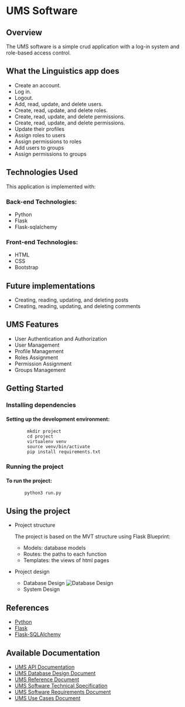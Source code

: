 # UMS Software

 ## Overview
The UMS software is a simple crud application with a log-in system and role-based access control.

## What the Linguistics app does

- Create an account.
- Log in.
- Logout.
- Add, read, update, and delete users.
- Create, read, update, and delete roles.
- Create, read, update, and delete permissions.
- Create, read, update, and delete permissions.
- Update their profiles
- Assign roles to users
- Assign permissions to roles
- Add users to groups
- Assign permissions to groups



## Technologies Used

This application is implemented with:

### Back-end Technologies:

- Python
- Flask
- Flask-sqlalchemy

### Front-end Technologies:

- HTML
- CSS
- Bootstrap

<!-- 
## Challenges
- Challenge:
- Challenge: 
-->

## Future implementations 

   - Creating, reading, updating, and deleting posts
   - Creating, reading, updating, and deleting comments
   
## UMS Features

   - User Authentication and Authorization
   - User Management
   - Profile Management
   - Roles Assignment
   - Permission Assignment
   - Groups Management
  
     
## Getting Started

### Installing dependencies

#### Setting up the development environment:

            mkdir project
            cd project
            virtualenv venv
            source venv/bin/activate
            pip install requirements.txt
       
  ### Running the project
  #### To run the project:
           python3 run.py

## Using the project
   - Project structure
     
     The project is based on the MVT structure using Flask Blueprint:
     
     - Models: database models
     - Routes: the paths to each function
     - Templates: the views of html pages
       
   - Project design
     
     - Database Design
       ![Database Design](https://blogger.googleusercontent.com/img/b/R29vZ2xl/AVvXsEh0G_aqNe4EtesRmvaPus-8-BTs5B7EH9XuYpzLv40LE8U0qhsIISKFX67G2n_RyrK5Uu48R334rXFWEZHG9d5D3wYd4dLckDq_ORBBkzwRxTdCcgaldV7OJz2RfIhHdraXXW5Il1tkZqLvi64uG8xyMY9uy8a2y8gJlNelTP3iFVUZRYRjqu7UXgSfi84/s952/UMS_database_design.png)
     - System Design

## References
   - [Python](https://www.python.org/)
   - [Flask](https://flask.palletsprojects.com/en/stable/)
   - [Flask-SQLAlchemy](https://flask-sqlalchemy.readthedocs.io/en/stable/)
     

## Available Documentation
   - [UMS API Documentation](https://miansh.blogspot.com/2025/02/ums-api-documentation.html?q=UMs)
   - [UMS Database Design Document]()
   - [UMS Reference Document](https://miansh.blogspot.com/2025/02/ums-reference-document.html?q=ums)
   - [UMS Software Technical Specification](https://miansh.blogspot.com/2025/02/ums-software-technical-specification.html?q=ums)
   - [UMS Software Requirements Document](https://miansh.blogspot.com/2025/02/ums-software-requirements-document.html?q=ums)
   - [UMS Use Cases Document](https://miansh.blogspot.com/2025/02/ums-use-cases-document.html?q=ums)








